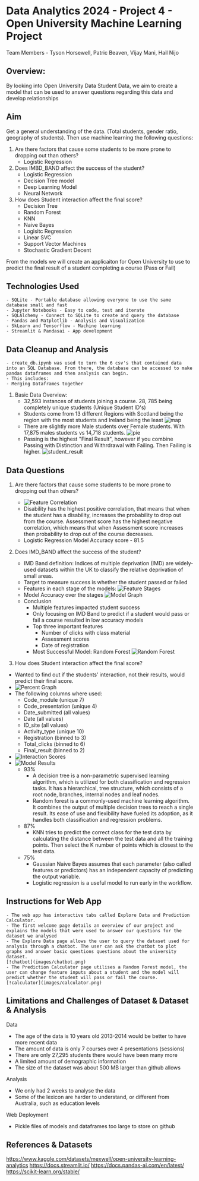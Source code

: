 
# Data Analytics 2024 - Project 4 - Open University Machine Learning Project
Team Members - Tyson Horsewell, Patric Beaven, Vijay Mani, Hail Nijo

## Overview:
By looking into Open University Data Student Data, we aim to create a model that can be used to answer questions regarding this data and develop relationships

## Aim
Get a general understanding of the data. (Total students, gender ratio, geography of students).
Then use machine learning the following questions:
1. Are there factors that cause some students to be more prone to dropping out than others?
    - Logistic Regression
2. Does IMBD_BAND affect the success of the student?
     - Logistic Regression
     - Decision Tree model
     - Deep Learning Model
     - Neural Network
3. How does Student interaction affect the final score?
     - Decision Tree
     - Random Forest
     - KNN
     - Naive Bayes
     - Logisitc Regression
     - Linear SVC
     - Support Vector Machines
     - Stochastic Gradient Decent

From the models we will create an applicaiton for Open University to use to predict the final result of a student completing a course (Pass or Fail)

## Technologies Used
    - SQLite - Portable database allowing everyone to use the same database small and fast
    - Jupyter Notebooks - Easy to code, test and iterate
    - SQLAlchemy - Connect to SQLite to create and query the database
    - Pandas and Matplotlib - Analysis and Visualization
    - SkLearn and Tensorflow - Machine learning
    - Streamlit & Pandasai - App development
     
## Data Cleanup and Analysis
    - create_db.ipynb was used to turn the 6 csv's that contained data into an SQL Database. From there, the database can be accessed to make pandas dataframes and then analysis can begin.
    - This includes:
    - Merging Dataframes together

1. Basic Data Overview:
   - 32,593 instances of students joining a course. 28, 785 being completely unique students (Unique Student ID's)
   - Students come from 13 different Regions with Scotland being the region with the most students and Ireland being the least
        ![map](images/region_map.png)
   - There are slightly more Male students over Female students. With 17,875 males students vs 14,718 students.
        ![pie](images/pie_graph.png)
   - Passing is the highest "Final Result", however if you combine Passing with Distinction and Withrdrawal with Failing. Then Failing is higher.
        ![student_result](images/student_result_graph.png)

## Data Questions

1. Are there factors that cause some students to be more prone to dropping out than others?
   - ![Feature Correlation](images/drop_out_course_table.png)
   - Disability has the highest positive correlation, that means that when the student has a disability, increases the probability to drop out from the course. Assessment score has the highest negative correlation, which means that when Assessment score increases then probability to drop out of the course decreases.
    - Logistic Regression Model Accuracy score - 81.5

2. Does IMD_BAND affect the success of the student?
    - IMD Band definition: Indices of multiple deprivation (IMD) are widely-used datasets within the UK to classify the relative deprivation of small areas.
    - Target to measure success is whether the student passed or failed
    - Features in each stage of the models:
    ![Feature Stages](images/model_stage_features.png)
    - Model Accuracy over the stages 
    ![Model Graph](images/model_accuracy.png)
    - Conclusion 
        - Multiple features impacted student success
        - Only focusing on IMD Band to predict if a student would pass or fail a course resulted in low accuracy models
        - Top three important features
            - Number of clicks with class material
            - Assessment scores
            - Date of registration
        - Most Successful Model: Random Forest
        ![Random Forest](images/random_forest_model.png)

3. How does Student interaction affect the final score?
-   Wanted to find out if the students’ interaction, not their results, would predict their final score.
- ![Percent    Graph](images/percent_final_scores.png)
-   The following columns where used:         
    - Code_module (unique 7)
    - Code_presentation (unique 4)
    - Date_submitted (all values)
    - Date (all values)
    - ID_site (all values)
    - Activity_type (unique 10)
    - Registration (binned to 3)
    - Total_clicks (binned to 6)
    - Final_result (binned to 2)
- ![Interaction Scores](images/interaction_final_score.png) 
- ![Model Results](images/interaction_model_results.png) 
    - 93%
        - A decision tree is a non-parametric supervised learning algorithm, which is utilized for both classification and regression tasks. It has a hierarchical, tree structure, which consists of a root node, branches, internal nodes and leaf nodes.
        - Random forest is a commonly-used machine learning algorithm. It combines the output of multiple decision trees to reach a single result. Its ease of use and flexibility have fueled its adoption, as it handles both classification and regression problems.
    - 87%
        - KNN tries to predict the correct class for the test data by calculating the distance between the test data and all the training points. Then select the K number of points which is closest to the test data.
    - 75%
        - Gaussian Naive Bayes assumes that each parameter (also called features or predictors) has an independent capacity of predicting the output variable.
        - Logistic regression is a useful model to run early in the workflow.

## Instructions for Web App

    - The web app has interactive tabs called Explore Data and Prediction Calculator. 
    - The first welcome page details an overview of our project and explains the models that were used to answer our questions for the dataset we analysed
    - The Explore Data page allows the user to query the dataset used for analysis through a chatbot. The user can ask the chatbot to plot graphs and answer basic questions questions about the university dataset. 
    [!chatbot](images/chatbot.png)
    - The Prediction Calculator page utilises a Random Forest model, the user can change feature inputs about a student and the model will predict whether the student will pass or fail the course.
    [!calculator](images/calculator.png)

## Limitations and Challenges of Dataset & Dataset & Analysis
Data
- The age of the data is 10 years old 2013-2014 would be better to have more recent data
- The amount of data is only 7 courses over 4 presentations (sessions)
- There are only 27,295 students there would have been many more
- A limited amount of demographic information
- The size of the dataset was about 500 MB larger than github allows

Analysis
- We only had 2 weeks to analyse the data
- Some of the lexicon are harder to understand, or different from Australia, such as education levels

Web Deployment
- Pickle files of models and dataframes too large to store on github

## References & Datasets
https://www.kaggle.com/datasets/mexwell/open-university-learning-analytics
https://docs.streamlit.io/
https://docs.pandas-ai.com/en/latest/
https://scikit-learn.org/stable/



